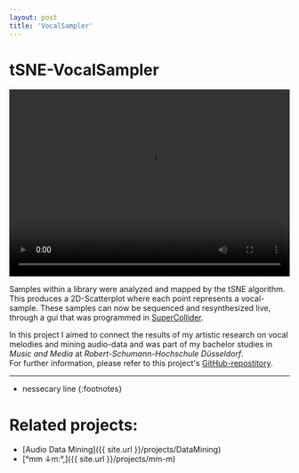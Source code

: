 ```yaml
---
layout: post
title: 'VocalSampler'
---
```


# tSNE-VocalSampler

<video width="100%" height="336" controls>
  <source src="{{ site.url }}/assets/vid/projects/{{page.title}}/demo.mp4" type="video/mp4">
</video>  

Samples within a library were analyzed and mapped by the tSNE algorithm. 
This produces a 2D-Scatterplot where each point represents a vocal-sample. 
These samples can now be sequenced and resynthesized live, through a gui that was programmed in [SuperCollider](https://supercollider.github.io/).

In this project I aimed to connect the results of my artistic research on vocal melodies and mining audio-data and was part of my bachelor studies in *Music and Media* at *Robert-Schumann-Hochschule Düsseldorf*.  
For further information, please refer to this project's [GitHub-repostitory](https://github.com/FunctionalJerk/tSNE-VocalSampler).  

<!--- insert some basic description here --->

---
* nessecary line
{:footnotes}


# Related projects: 

- [Audio Data Mining]({{ site.url }}/projects/DataMining)
- [°mm ↓m​:​°​,]({{ site.url }}/projects/mm-m)
